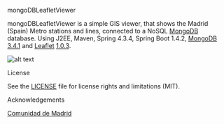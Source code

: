 mongoDBLeafletViewer

mongoDBLeafletViewer is a simple GIS viewer, that shows the Madrid (Spain) Metro stations and lines, connected to a NoSQL [MongoDB](https://www.mongodb.com/) database. Using J2EE, Maven, Spring 4.3.4, Spring Boot 1.4.2, [MongoDB](https://www.mongodb.com/) [3.4.1](https://www.mongodb.com/blog/post/mongodb-341-is-released) and [Leaflet](http://leafletjs.com/) [1.0.3](http://cdn.leafletjs.com/leaflet/v1.0.3/leaflet.zip).

![alt text](https://github.com/dcaav/mongoDBLeafletViewer-master/blob/master/snapshot.png)

License

See the [LICENSE](LICENSE.md) file for license rights and limitations (MIT).

Acknowledgements

[Comunidad de Madrid](http://www.madrid.org/nomecalles/DescargaBDTCorte.icm) 
